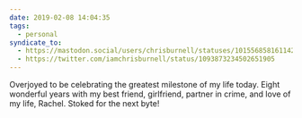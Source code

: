 ```yaml
---
date: 2019-02-08 14:04:35
tags:
  - personal
syndicate_to:
  - https://mastodon.social/users/chrisburnell/statuses/101556858161142303
  - https://twitter.com/iamchrisburnell/status/1093873234502651905
---
```


Overjoyed to be celebrating the greatest milestone of my life today. Eight wonderful years with my best friend, girlfriend, partner in crime, and love of my life, Rachel. Stoked for the next byte!
